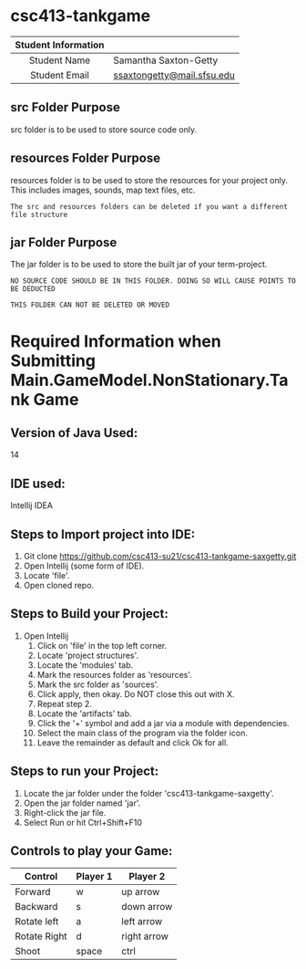 # csc413-tankgame

| Student Information |                                |
|:-------------------:|--------------------------------|
|  Student Name       |   Samantha Saxton-Getty        |
|  Student Email      |   ssaxtongetty@mail.sfsu.edu   |

## src Folder Purpose 
src folder is to be used to store source code only.

## resources Folder Purpose 
resources folder is to be used to store the resources for your project only. This includes images, sounds, map text files, etc.

`The src and resources folders can be deleted if you want a different file structure`

## jar Folder Purpose 
The jar folder is to be used to store the built jar of your term-project.

`NO SOURCE CODE SHOULD BE IN THIS FOLDER. DOING SO WILL CAUSE POINTS TO BE DEDUCTED`

`THIS FOLDER CAN NOT BE DELETED OR MOVED`

# Required Information when Submitting Main.GameModel.NonStationary.Tank Game

## Version of Java Used:
14

## IDE used: 
Intellij IDEA

## Steps to Import project into IDE:
1. Git clone https://github.com/csc413-su21/csc413-tankgame-saxgetty.git
2. Open Intellij (some form of IDE).
3. Locate 'file'.
4. Open cloned repo.

## Steps to Build your Project:
1. Open Intellij
    1. Click on 'file' in the top left corner.
    2. Locate 'project structures'.
    3. Locate the 'modules' tab.
    4. Mark the resources folder as 'resources'.
    5. Mark the src folder as 'sources'.
    6. Click apply, then okay. Do NOT close this out with X.
    7. Repeat step 2.
    8. Locate the 'artifacts' tab.
    9. Click the '+' symbol and add a jar via a module with dependencies.
    10. Select the main class of the program via the folder icon.
    11. Leave the remainder as default and click Ok for all.

## Steps to run your Project:
1. Locate the jar folder under the folder 'csc413-tankgame-saxgetty'.
2. Open the jar folder named 'jar'.
3. Right-click the jar file.
4. Select Run or hit Ctrl+Shift+F10

## Controls to play your Game:
|    Control    | Player 1 |    Player 2    |
|---------------|----------|----------------|
|  Forward      |    w     |    up arrow    |
|  Backward     |    s     |   down arrow   |
|  Rotate left  |    a     |   left arrow   |
|  Rotate Right |    d     |   right arrow  |
|  Shoot        |  space   |       ctrl     |

<!-- you may add more controls if you need to. -->